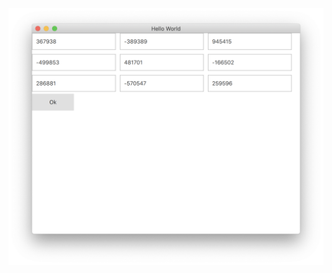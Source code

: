 ![Снимок экрана 2020-05-05 в 12.51.39](%D0%A1%D0%BD%D0%B8%D0%BC%D0%BE%D0%BA%20%D1%8D%D0%BA%D1%80%D0%B0%D0%BD%D0%B0%202020-05-05%20%D0%B2%2012.51.39.png)

